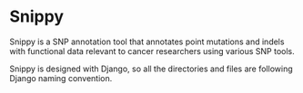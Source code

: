 # Snippy
Snippy is a SNP annotation tool that annotates point mutations and indels with functional data relevant to cancer researchers using various SNP tools. 

Snippy is designed with Django, so all the directories and files are following Django naming convention.  
